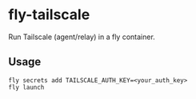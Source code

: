 # fly-tailscale

Run Tailscale (agent/relay) in a fly container.

## Usage
```
fly secrets add TAILSCALE_AUTH_KEY=<your_auth_key>
fly launch
```
